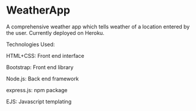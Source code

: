 # WeatherApp
A comprehensive weather app which tells weather of a location entered by the user. Currently deployed on Heroku.

Technologies Used:

HTML+CSS: Front end interface

Bootstrap: Front end library

Node.js: Back end framework

express.js: npm package

EJS: Javascript templating



